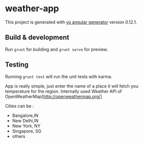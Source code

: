 # weather-app

This project is generated with [yo angular generator](https://github.com/yeoman/generator-angular)
version 0.12.1.

## Build & development

Run `grunt` for building and `grunt serve` for preview.

## Testing

Running `grunt test` will run the unit tests with karma.

App is really simple, just enter the name of a place it will fetch you temperature for the region.
Internally used Weather API of OpenWeatherMap[http://openweathermap.org/]

Cities can be :
- Bangalore,IN
- New Delhi,IN
- New York, NY
- Singapore, SG
- others
